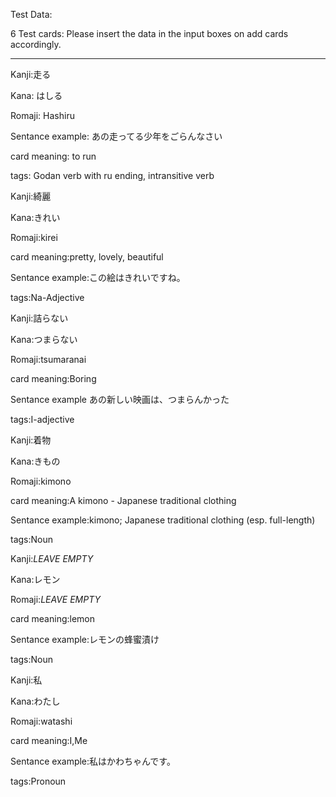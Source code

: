Test Data: 

6 Test cards: 
Please insert the data in the input boxes on add cards accordingly.
_____________________________________________________________________


Kanji:走る 

Kana: はしる

Romaji: Hashiru

Sentance example: あの走ってる少年をごらんなさい

card meaning: to run

tags: Godan verb with ru ending, intransitive verb


Kanji:綺麗

Kana:きれい 

Romaji:kirei

card meaning:pretty, lovely, beautiful

Sentance example:この絵はきれいですね。

tags:Na-Adjective


Kanji:詰らない

Kana:つまらない

Romaji:tsumaranai

card meaning:Boring

Sentance example あの新しい映画は、つまらんかった

tags:I-adjective


Kanji:着物

Kana:きもの 

Romaji:kimono

card meaning:A kimono - Japanese traditional clothing

Sentance example:kimono; Japanese traditional clothing (esp. full-length) 

tags:Noun 


Kanji:*LEAVE EMPTY* 

Kana:レモン

Romaji:*LEAVE EMPTY* 

card meaning:lemon

Sentance example:レモンの蜂蜜漬け

tags:Noun


Kanji:私

Kana:わたし 

Romaji:watashi

card meaning:I,Me

Sentance example:私はかわちゃんです。

tags:Pronoun
